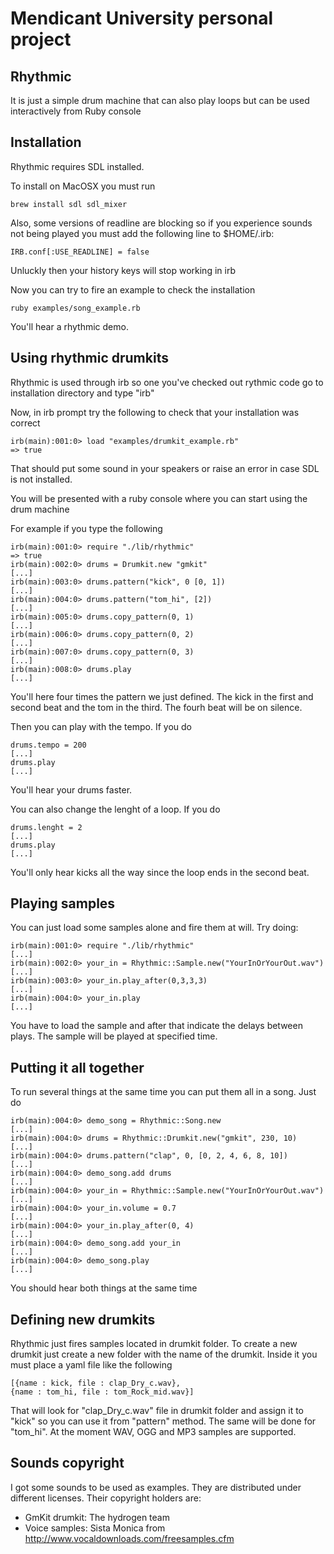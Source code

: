 # Mendicant University personal project

## Rhythmic

It is just a simple drum machine that can also play loops but can be used
interactively from Ruby console

## Installation
 
Rhythmic requires SDL installed.

To install on MacOSX you must run 

    brew install sdl sdl_mixer

Also, some versions of readline are blocking so if you experience sounds not
being played you must add the following line to $HOME/.irb:

  	IRB.conf[:USE_READLINE] = false

Unluckly then your history keys will stop working in irb

Now you can try to fire an example to check the installation

    ruby examples/song_example.rb

You'll hear a rhythmic demo.

## Using rhythmic drumkits

Rhythmic is used through irb so one you've checked out rythmic code go to
installation directory and type "irb"

Now, in irb prompt try the following to check that your installation was correct

    irb(main):001:0> load "examples/drumkit_example.rb"
    => true

That should put some sound in your speakers or raise an error in case SDL is not
installed.

You will be presented with a ruby console where you can start using the drum
machine

For example if you type the following

    irb(main):001:0> require "./lib/rhythmic"
    => true
    irb(main):002:0> drums = Drumkit.new "gmkit"
    [...]
    irb(main):003:0> drums.pattern("kick", 0 [0, 1])
    [...]
    irb(main):004:0> drums.pattern("tom_hi", [2])
    [...]
    irb(main):005:0> drums.copy_pattern(0, 1)
    [...]
    irb(main):006:0> drums.copy_pattern(0, 2)
    [...]
    irb(main):007:0> drums.copy_pattern(0, 3)
    [...]
    irb(main):008:0> drums.play
    [...]

You'll here four times the pattern we just defined. The kick in the first and
second beat and the tom in the third. The fourh beat will be on silence.

Then you can play with the tempo. If you do

    drums.tempo = 200
    [...]
    drums.play
    [...]

You'll hear your drums faster.

You can also change the lenght of a loop. If you do

    drums.lenght = 2
    [...]
    drums.play
    [...]

You'll only hear kicks all the way since the loop ends in the second beat.

## Playing samples

You can just load some samples alone and fire them at will. Try doing:

    irb(main):001:0> require "./lib/rhythmic"
    [...]
    irb(main):002:0> your_in = Rhythmic::Sample.new("YourInOrYourOut.wav")
    [...]
    irb(main):003:0> your_in.play_after(0,3,3,3)
    [...]
    irb(main):004:0> your_in.play
    [...]

You have to load the sample and after that indicate the delays between plays.
The sample will be played at specified time.

## Putting it all together

To run several things at the same time you can put them all in a song. Just do

    irb(main):004:0> demo_song = Rhythmic::Song.new
    [...]
    irb(main):004:0> drums = Rhythmic::Drumkit.new("gmkit", 230, 10)
    [...]
    irb(main):004:0> drums.pattern("clap", 0, [0, 2, 4, 6, 8, 10])
    [...]
    irb(main):004:0> demo_song.add drums
    [...]
    irb(main):004:0> your_in = Rhythmic::Sample.new("YourInOrYourOut.wav")
    [...]
    irb(main):004:0> your_in.volume = 0.7
    [...]
    irb(main):004:0> your_in.play_after(0, 4)
    [...]
    irb(main):004:0> demo_song.add your_in
    [...]
    irb(main):004:0> demo_song.play
    [...]

You should hear both things at the same time

## Defining new drumkits

Rhythmic just fires samples located in drumkit folder. To create a new drumkit
just create a new folder with the name of the drumkit. Inside it you must place
a yaml file like the following

    [{name : kick, file : clap_Dry_c.wav},
    {name : tom_hi, file : tom_Rock_mid.wav}]
	
That will look for "clap_Dry_c.wav" file in drumkit folder and assign it to
"kick" so you can use it from "pattern" method. The same will be done for
"tom_hi". At the moment WAV, OGG and MP3 samples are supported.

## Sounds copyright

I got some sounds to be used as examples. They are distributed under different
licenses. Their copyright holders are:

 * GmKit drumkit: The hydrogen team
 * Voice samples: Sista Monica from http://www.vocaldownloads.com/freesamples.cfm
